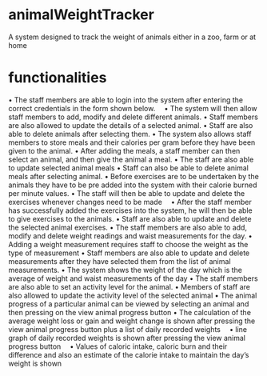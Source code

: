 # animalWeightTracker
A system designed to track the weight of animals either in a zoo, farm or at home

# functionalities
• The staff members are able to login into the system after entering the correct credentials in the form shown below. 
• The system will then allow staff members to add, modify and delete different animals.
• Staff members are also allowed to update the details of a selected animal.
• Staff are also able to delete animals after selecting them. 
• The system also allows staff members to store meals and their calories per gram before they have been given to the animal. 
• After adding the meals, a staff member can then select an animal, and then give the animal a meal.
• The staff are also able to update  selected animal meals
• Staff can also be able to delete animal meals after selecting animal.
• Before exercises are to be undertaken by the animals they have to be pre added into the system with their calorie burned per minute values. 
• The staff will then be able to update and delete the exercises whenever changes need to be made 
• After the staff member has successfully added the exercises into the system, he will then be able to give exercises to the animals.
• Staff are also able to update and delete the selected animal exercises. 
• The staff members are also able to add, modify and delete weight readings and waist measurements for the day.
• Adding a weight measurement requires staff to choose the weight as the type of measurement
• Staff members are also able to update and delete measurements after they have selected them from the list of animal measurements.
• The system shows the weight of the day which is the average of weight and waist  measurements of the day
• The staff members are also able to set an activity level for the animal. 
• Members of staff are also allowed to update the activity level of the selected animal
• The animal progress of a particular animal can be viewed by selecting an animal and then pressing on the view animal progress button
• The calculation of the average weight loss or gain and weight change is shown after pressing the view animal progress button plus a list of daily recorded weights 
• line graph of daily recorded weights is shown after pressing the view animal progress button 
• Values of caloric intake, caloric burn and their difference and also an estimate of the calorie intake to maintain the day’s weight is shown 
 

